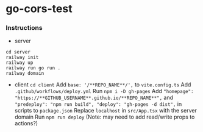 # go-cors-test

### Instructions
- server
```
cd server
railway init
railway up
railway run go run .
railway domain
```

- client
`cd client`
Add `base: '/**REPO_NAME**/',` to `vite.config.ts`
Add `.github/workflows/deploy.yml`
Run `npm i -D gh-pages`
Add `"homepage": "https://**GITHUB_USERNAME**.github.io/**REPO_NAME**",` and ```
"predeploy": "npm run build",
"deploy": "gh-pages -d dist",
``` in scripts to `package.json`
Replace `localhost` in `src/App.tsx` with the server domain
Run `npm run deploy`
(Note: may need to add read/write props to actions?)
